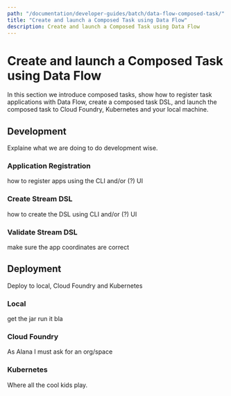 ```yaml
---
path: "/documentation/developer-guides/batch/data-flow-composed-task/"
title: "Create and launch a Composed Task using Data Flow"
description: Create and launch a Composed Task using Data Flow
---
```


# Create and launch a Composed Task using Data Flow

In this section we introduce composed tasks,  show how to register task applications with Data Flow, create a composed task DSL, and launch the composed task to Cloud Foundry, Kubernetes and your local machine.

## Development

Explaine what we are doing to do development wise.

### Application Registration

how to register apps using the CLI and/or (?) UI

### Create Stream DSL

how to create the DSL using CLI and/or (?) UI

### Validate Stream DSL

make sure the app coordinates are correct

## Deployment

Deploy to local, Cloud Foundry and Kubernetes

### Local 

get the jar run it bla

### Cloud Foundry

As Alana I must ask for an org/space

### Kubernetes

Where all the cool kids play.
